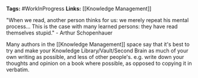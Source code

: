 **Tags:** #WorkInProgress 
**Links:** [[Knowledge Management]]

"When we read, another person thinks for us: we merely repeat his mental process... This is the case with many learned persons: they have read themselves stupid." - Arthur Schopenhauer

Many authors in the [[Knowledge Management]] space say that it's best to try and make your Knowledge Library/Vault/Second Brain as much of your own writing as possible, and less of other people's.
e.g. write down your thoughts and opinion on a book where possible, as opposed to copying it in verbatim.